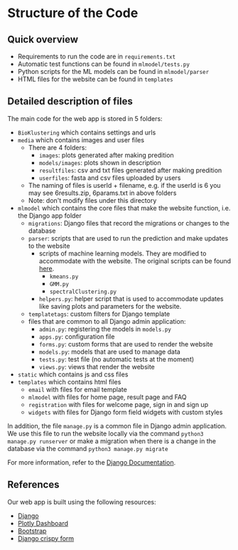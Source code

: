 # Structure of the Code

## Quick overview
- Requirements to run the code are in `requirements.txt`
- Automatic test functions can be found in `mlmodel/tests.py`
- Python scripts for the ML models can be found in `mlmodel/parser`
- HTML files for the website can be found in `templates`

## Detailed description of files

The main code for the web app is stored in 5 folders:

- `BioKlustering` which contains settings and urls
- `media` which contains images and user files
   - There are 4 folders:
      - `images`: plots generated after making predition
      - `models/images`: plots shown in description
      - `resultfiles`: csv and txt files generated after making predition
      - `userfiles`: fasta and csv files uploaded by users
   - The naming of files is userId + filename, e.g. if the userId is 6 you may see 6results.zip, 6params.txt in above folders
   - Note: don't modify files under this directory
- `mlmodel` which contains the core files that make the website function, i.e. the Django app folder
   - `migrations`: Django files that record the migrations or changes to the database
   - `parser`: scripts that are used to run the prediction and make updates to the website
      - scripts of machine learning models. They are modified to accommodate with the website. The original scripts can be found [here](https://github.com/solislemuslab/bioklustering/tree/master/manuscript/scripts).
         - `kmeans.py`
         - `GMM.py`
         - `spectralClustering.py`
      - `helpers.py`: helper script that is used to accommodate updates like saving plots and parameters for the website.
   - `templatetags`: custom filters for Django template
   - files that are common to all Django admin application:
      - `admin.py`: registering the models in `models.py`
      - `apps.py`: configuration file
      - `forms.py`: custom forms that are used to render the website
      - `models.py`: models that are used to manage data
      - `tests.py`: test file (no automatic tests at the moment)
      - `views.py`: views that render the website
- `static` which contains js and css files
- `templates` which contains html files
   - `email` with files for email template
   - `mlmodel` with files for home page, result page and FAQ
   - `registration` with files for welcome page, sign in and sign up
   - `widgets` with files for Django form field widgets with custom styles

In addition, the file `manage.py` is a common file in Django admin application. We use this file to run the website locally via the command `python3 manage.py runserver` or make a migration when there is a change in the database via the command `python3 manage.py migrate`

For more information, refer to the [Django Documentation](https://docs.djangoproject.com/en).


## References

Our web app is built using the following resources:

- [Django](https://www.djangoproject.com/start/overview/)
- [Plotly Dashboard](https://django-plotly-dash.readthedocs.io/en/latest/)
- [Bootstrap](https://getbootstrap.com/)
- [Django crispy form](https://django-crispy-forms.readthedocs.io/en/latest/)